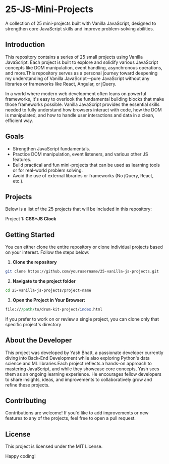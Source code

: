 # 25-JS-Mini-Projects
A collection of 25 mini-projects built with Vanilla JavaScript, designed to strengthen core JavaScript skills and improve problem-solving abilities.

## Introduction
This repository contains a series of 25 small projects using Vanilla JavaScript. Each project is built to explore and solidify various JavaScript concepts like DOM manipulation, event handling, asynchronous operations, and more.This repository serves as a personal journey toward deepening my understanding of Vanilla JavaScript—pure JavaScript without any libraries or frameworks like React, Angular, or jQuery.

In a world where modern web development often leans on powerful frameworks, it's easy to overlook the fundamental building blocks that make those frameworks possible. Vanilla JavaScript provides the essential skills needed to fully understand how browsers interact with code, how the DOM is manipulated, and how to handle user interactions and data in a clean, efficient way.

## Goals
<ul>
<li>Strengthen JavaScript fundamentals.</li>
<li>Practice DOM manipulation, event listeners, and various other JS features.</li>
<li>Build practical and fun mini-projects that can be used as learning tools or for real-world problem solving.</li>
<li>Avoid the use of external libraries or frameworks (No jQuery, React, etc.).</li>
</ul>

## Projects
Below is a list of the 25 projects that will be included in this repository:

Project 1: **CSS+JS Clock**

## Getting Started
You can either clone the entire repository or clone individual projects based on your interest. Follow the steps below:
1. **Clone the repository**
``` bash
git clone https://github.com/yourusername/25-vanilla-js-projects.git
```
2. **Navigate to the project folder**
```bash
cd 25-vanilla-js-projects/project-name
```
3. **Open the Project in Your Browser:**
```perl
file:///path/to/drum-kit-project/index.html
```
If you prefer to work on or review a single project, you can clone only that specific project's directory

## About the Developer
This project was developed by Yash Bhatt, a passionate developer currently diving into Back-End Development while also exploring Python's data science and ML libraries.Each project reflects a hands-on approach to mastering JavaScript, and while they showcase core concepts, Yash sees them as an ongoing learning experience. He encourages fellow developers to share insights, ideas, and improvements to collaboratively grow and refine these projects.

## Contributing
Contributions are welcome! If you'd like to add improvements or new features to any of the projects, feel free to open a pull request.


## License
This project is licensed under the MIT License.

Happy coding!
